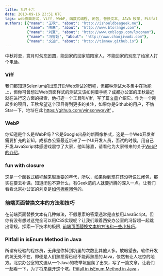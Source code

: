 ```yaml
---
title: 九月十六
date: 2013-09-16 23:51 UTC
tags: web页面测试, Viff, WebP, 函数式编程, 闭包, 替换文本, JAVA 枚举, Pitfall
authors: [{"name": "王秋", "about": "http://ishouldbeageek.me"},
		  {"name": "陈嘉", "about": "http://www.btorange.com"},
		  {"name": "刘夏", "about": "http://www.cnblogs.com/lxconan"},
		  {"name": "冯智超", "about": "http://www.chaojiwudi.com"},
		  {"name": "文迪", "about": "http://timnew.github.io"} ]
---
```

中秋将至，赏月时勿忘团圆，能回家的回家陪陪家人，不能回家的别忘了给家人打个电话。

### Viff
我们都知道Selenium的出现开启Web测试的历程，但那种测试大多集中在功能上，但你可曾想过Web页面样式的测试又该如何着手呢？成都办公室的王秋最近就在进行这方面的探索，他打造一个工具叫Viff，写了篇[文章](http://ishouldbeageek.me/2013/09/09/viff-introduction/)介绍它。作为一个刚起步的项目，王秋希望这个项目得到更多的关注，如果你是Github的用户，不妨Star一下，地址在此 https://github.com/winsonwq/viff 。

### WebP
你知道是什么是WebP吗？它是Google出品的新图像格式，这是一个Web开发者需要扩充的新知。成都办公室最近新来了一个UI开发人员，面试的时候，用自己开发JavaScript体感游戏震惊了大家，他叫陈嘉，请看他为大家带来的关于[WebP的介绍](http://www.btorange.com/2013/06/14/webp.html)。

### fun with closure
这是一个函数式编程越来越重要的年代，所以，如果你到现在还没听说过闭包，那实在要去补课。知道闭包不算什么，有Geek范的人就要折腾的深入一点。让我们看看北京办公室的刘夏是[如何折腾闭包](http://www.cnblogs.com/lxconan/archive/2012/11/23/fun_with_closure.html)的。

### 前端页面替换文本的方法和技巧
在前端页面替换文本有几种做法，不假思索的答案通常是直接用JavaScript。但你有没有想过这完全可以用CSS实现呢？让我们跟着西安办公室的冯智超一起跳出常规，探索一下技术的极限, [前端页面替换文本的方法和一些小技巧](http://www.chaojiwudi.com/2013/07/swapping-out-text-and-more/)。

### Pitfall in isEnum Method in Java
所谓有经验的程序员，无非是你掉到坑里的次数比其他人多。放眼望去，软件开发的坑无处不在，即便是人们熟悉得已经不能再熟悉的Java，依然有让人吃惊的地方。北京办公室的文迪从一个Java的枚举坑里爬了出来，写了一篇文章。让我们一起看一下，为了将来绕开这个坑，[Pitfall in isEnum Method in Java](http://timnew.github.io/blog/2013/07/19/pitfall-in-java-enumeration-reflection/) 。


